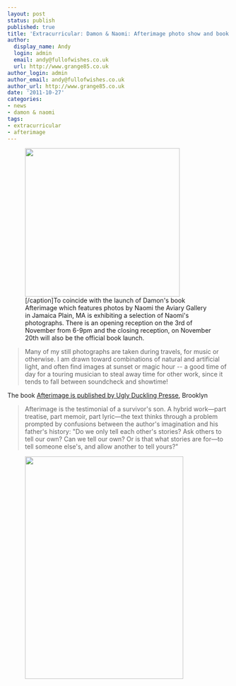 ```yaml
---
layout: post
status: publish
published: true
title: 'Extracurricular: Damon & Naomi: Afterimage photo show and book launch'
author:
  display_name: Andy
  login: admin
  email: andy@fullofwishes.co.uk
  url: http://www.grange85.co.uk
author_login: admin
author_email: andy@fullofwishes.co.uk
author_url: http://www.grange85.co.uk
date: '2011-10-27'
categories:
- news
- damon & naomi
tags:
- extracurricular
- afterimage
---
```

<p><figure class="caption alignright" width="350" caption="Naomi Yang - After Image"><img src="https://media.fullofwishes.co.uk/ahfow/uploads/2011/10/NaomiYangPostcard-1.jpg" alt="" title="NaomiYang After Image" width="350" height="336" class="size-full wp-image-2246" /><figcaption class="caption-text">[/caption]To coincide with the launch of Damon's book Afterimage which features photos by Naomi the Aviary Gallery in Jamaica Plain, MA is exhibiting a selection of Naomi's photographs. There is an opening reception on the 3rd of November from 6-9pm and the closing reception, on November 20th will also be the official book launch.</figcaption></figure>
<blockquote><p>Many of my still photographs are taken during travels, for music or otherwise. I am drawn toward combinations of natural and artificial light, and often find images at sunset or magic hour -- a good time of day for a touring musician to steal away time for other work, since it tends to fall between soundcheck and showtime!</p></blockquote>
<p>The book <a href="http://www.uglyducklingpresse.org/catalog/browse/item/?pubID=198">Afterimage is published by Ugly Duckling Presse</a>, Brooklyn</p>
<blockquote><p>Afterimage is the testimonial of a survivor's son. A hybrid work—part treatise, part memoir, part lyric—the text thinks through a problem prompted by confusions between the author's imagination and his father's history: "Do we only tell each other's stories? Ask others to tell our own? Can we tell our own? Or is that what stories are for—to tell someone else's, and allow another to tell yours?"</p></blockquote>
<p><figure class="caption aligncenter" width="358" caption="Afterimage by Damon Krukowski"><img alt="" src="https://media.fullofwishes.co.uk/ahfow/uploads/2011/09/afterimage_72dpi.jpg" title="Afterimage by Damon Krukowski" width="358" height="504" /><figcaption class="caption-text"></figcaption></figure>
